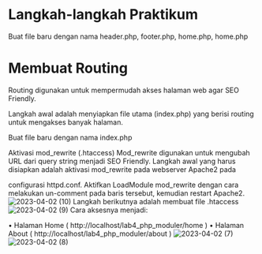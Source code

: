 # Langkah-langkah Praktikum
Buat file baru dengan nama header.php, footer.php, home.php, home.php

# Membuat Routing
Routing digunakan untuk mempermudah akses halaman web agar SEO Friendly.

Langkah awal adalah menyiapkan file utama (index.php) yang berisi routing untuk mengakses banyak
halaman.

Buat file baru dengan nama index.php

Aktivasi mod_rewrite (.htaccess)
Mod_rewrite digunakan untuk mengubah URL dari query string menjadi SEO Friendly.
Langkah awal yang harus disiapkan adalah aktivasi mod_rewrite pada webserver Apache2 pada

configurasi httpd.conf.
Aktifkan LoadModule mod_rewrite dengan cara melakukan un-comment pada baris tersebut,
kemudian restart Apache2.
![2023-04-02 (10)](https://user-images.githubusercontent.com/116356016/229342864-f013a591-088c-4eb7-b93c-22bbfeee4f7e.png)
Langkah berikutnya adalah membuat file .htaccess
![2023-04-02 (9)](https://user-images.githubusercontent.com/116356016/229342727-c2bb686b-4ed4-4048-b9fb-c4e13e6b89cc.png)
Cara aksesnya menjadi:

• Halaman Home ( http://localhost/lab4_php_moduler/home )
• Halaman About ( http://localhost/lab4_php_moduler/about )
![2023-04-02 (7)](https://user-images.githubusercontent.com/116356016/229343004-c0542e7d-04f7-4375-9517-8022effeadb0.png)
![2023-04-02 (8)](https://user-images.githubusercontent.com/116356016/229343011-dddff54a-2107-44ae-8a07-a290fa2dd652.png)
